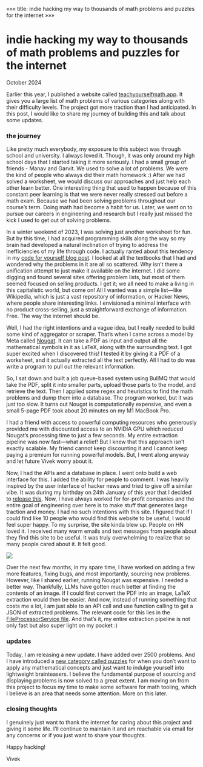 «««
title: indie hacking my way to thousands of math problems and puzzles for the internet
»»»

# indie hacking my way to thousands of math problems and puzzles for the internet

October 2024

Earlier this year, I published a website called [teachyourselfmath.app](https://teachyourselfmath.app/). It gives you a large list of math problems of various categories along with their difficulty levels. The project got more traction than I had anticipated. In this post, I would like to share my journey of building this and talk about some updates.

### the journey

Like pretty much everybody, my exposure to this subject was through school and university. I always loved it. Though, it was only around my high school days that I started taking it more seriously. I had a small group of friends - Manav and Garvit. We used to solve a lot of problems. We were the kind of people who always did their math homework :) After we had solved a worksheet, we would discuss our approaches and just help each other learn better. One interesting thing that used to happen because of this constant peer learning is that we were never really stressed out before a math exam. Because we had been solving problems throughout our course’s term. Doing math had become a habit for us. Later, we went on to pursue our careers in engineering and research but I really just missed the kick I used to get out of solving problems.

In a winter weekend of 2023, I was solving just another worksheet for fun. But by this time, I had acquired programming skills along the way so my brain had developed a natural inclination of trying to address the inefficiencies of my life through code. I actually ranted about this tendency in my [code for yourself blog post](https://vivekn.dev/blog/code-for-yourself). I looked at all the textbooks that I had and wondered why the problems in it are all so scattered. Why isn’t there a unification attempt to just make it available on the internet. I did some digging and found several sites offering problem lists, but most of them seemed focused on selling products. I get it; we all need to make a living in this capitalistic world, but come on! All I wanted was a simple list—like Wikipedia, which is just a vast repository of information, or Hacker News, where people share interesting links. I envisioned a minimal interface with no product cross-selling, just a straightforward exchange of information. Free. The way the internet should be.

Well, I had the right intentions and a vague idea, but I really needed to build some kind of aggregator or scraper. That’s when I came across a model by Meta called [Nougat](https://github.com/facebookresearch/nougat). It can take a PDF as input and output all the mathematical symbols in it as LaTeX, along with the surrounding text. I got super excited when I discovered this! I tested it by giving it a PDF of a worksheet, and it actually extracted all the text perfectly. All I had to do was write a program to pull out the relevant information.

So, I sat down and built a job queue-based system using BullMQ that would take the PDF, split it into smaller parts, upload those parts to the model, and retrieve the text. Then I applied some regex and heuristics to find the math problems and dump them into a database. The program worked, but it was just too slow. It turns out Nougat is computationally expensive, and even a small 5-page PDF took about 20 minutes on my M1 MacBook Pro.

I had a friend with access to powerful computing resources who generously provided me with discounted access to an NVIDIA GPU which reduced Nougat’s processing time to just a few seconds. My entire extraction pipeline was now fast—what a relief! But I knew that this approach isn’t exactly scalable. My friend cannot keep discounting it and I cannot keep paying a premium for running powerful models. But, I went along anyway and let future Vivek worry about it.

Now, I had the APIs and a database in place. I went onto build a web interface for this. I added the ability for people to comment. I was heavily inspired by the user interface of hacker news and tried to give off a similar vibe. It was during my birthday on 24th January of this year that I decided to [release this](https://news.ycombinator.com/item?id=39113879). Now, I have always worked for for-profit companies and the entire goal of engineering over here is to make stuff that generates large traction and money. I had no such intentions with this site. I figured that if I could find like 10 people who would find this website to be useful, I would feel super happy. To my surprise, the site kinda blew up. People on HN loved it. I received many warm emails and text messages from people about they find this site to be useful. It was truly overwhelming to realize that so many people cared about it. It felt good.

<img src="/static/images/feedback.png">

Over the next few months, in my spare time, I have worked on adding a few more features, fixing bugs, and most importantly, sourcing new problems. However, like I shared earlier, running Nougat was expensive. I needed a better way. Thankfully, LLMs have gotten much better at finding the contents of an image. If I could first convert the PDF into an image, LaTeX extraction would then be easier. And now, instead of running something that costs me a lot, I am just able to an API call and use function calling to get a JSON of extracted problems. The relevant code for this lies in the [FileProcessorService file](https://github.com/viveknathani/teachyourselfmath/blob/4c7a5228acb72741907e8b38b1bed896acc42f59/src/services/FileProcessorService.ts). And that’s it, my entire extraction pipeline is not only fast but also super light on my pocket :)

### updates

Today, I am releasing a new update. I have added over 2500 problems. And I have introduced a [new category called puzzles](https://teachyourselfmath.app/?tags=puzzles) for when you don’t want to apply any mathematical concepts and just want to indulge yourself into lightweight brainteasers. I believe the fundamental purpose of sourcing and displaying problems is now solved to a great extent. I am moving on from this project to focus my time to make some software for math tooling, which I believe is an area that needs some attention. More on this later.

### closing thoughts

I genuinely just want to thank the internet for caring about this project and giving it some life. I’ll continue to maintain it and am reachable via email for any concerns or if you just want to share your thoughts.

Happy hacking!

Vivek
